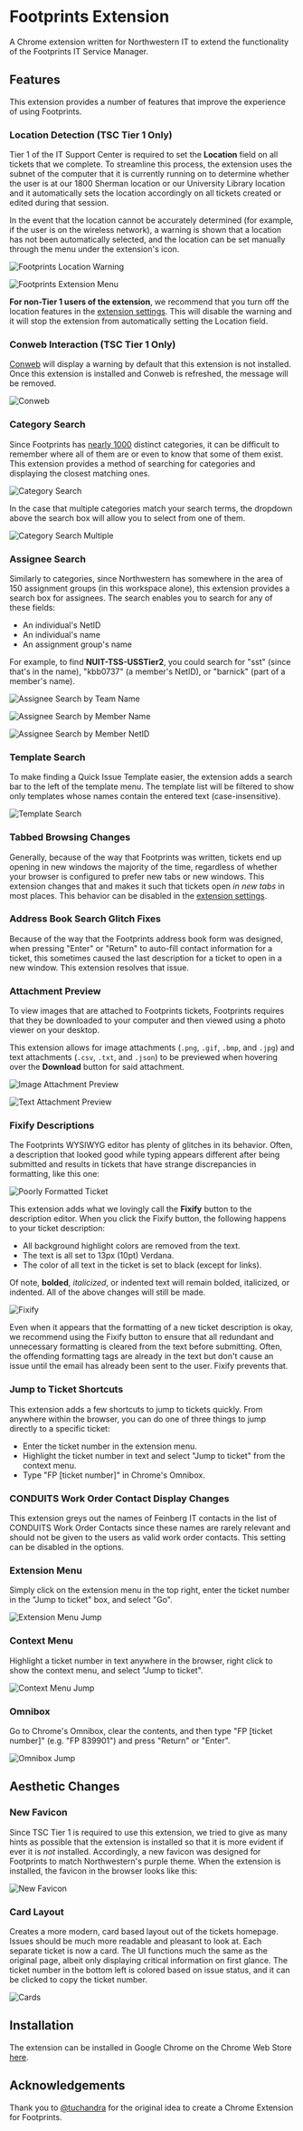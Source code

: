 # Footprints Extension
A Chrome extension written for Northwestern IT to extend the functionality of the Footprints IT Service Manager.

## Features
This extension provides a number of features that improve the experience of using Footprints.

### Location Detection (TSC Tier 1 Only)
Tier 1 of the IT Support Center is required to set the **Location** field on all tickets that we complete.
To streamline this process, the extension uses the subnet of the computer that it is currently running on to determine
whether the user is at our 1800 Sherman location or our University Library location and it automatically sets the location
accordingly on all tickets created or edited during that session.

In the event that the location cannot be accurately determined (for example, if the user is on the wireless network), a warning
is shown that a location has not been automatically selected, and the location can be set manually through the menu under the
extension's icon.

![Footprints Location Warning](https://imgur.com/PKQl2JJ.jpg)

![Footprints Extension Menu](https://imgur.com/ivkXhRO.jpg)

**For non-Tier 1 users of the extension**, we recommend that you turn off the location features in the
[extension settings](chrome://extensions/?options=bhcajiiignledggebpaalkpcccbjohhc). This will disable the warning and it will
stop the extension from automatically setting the Location field.

### Conweb Interaction (TSC Tier 1 Only)
[Conweb](https://kb.northwestern.edu/internal/conweb) will display a warning by default that this extension is not installed.
Once this extension is installed and Conweb is refreshed, the message will be removed.

![Conweb](https://imgur.com/jHcptxW.jpg)

### Category Search
Since Footprints has [nearly 1000](https://kb.northwestern.edu/internal/87181) distinct categories, it can be difficult to
remember where all of them are or even to know that some of them exist. This extension provides a method of searching for
categories and displaying the closest matching ones.

![Category Search](https://imgur.com/WJ2kbTn.jpg)

In the case that multiple categories match your search terms, the dropdown above the search box will allow you to select from
one of them.

![Category Search Multiple](https://imgur.com/PFkNn2r.jpg)

### Assignee Search
Similarly to categories, since Northwestern has somewhere in the area of 150 assignment groups (in this workspace alone),
this extension provides a search box for assignees. The search enables you to search for any of these fields:
* An individual's NetID
* An individual's name
* An assignment group's name

For example, to find **NUIT-TSS-USSTier2**, you could search for "sst" (since that's in the name), "kbb0737" (a member's NetID),
or "barnick" (part of a member's name).

![Assignee Search by Team Name](https://imgur.com/Txh81Ji.jpg)

![Assignee Search by Member Name](https://imgur.com/lahPuZG.jpg)

![Assignee Search by Member NetID](https://imgur.com/wavaW6E.jpg)

### Template Search
To make finding a Quick Issue Template easier, the extension adds a search bar to the left of the template menu. The template list will be
filtered to show only templates whose names contain the entered text (case-insensitive).

![Template Search](https://imgur.com/XfrBSV2.jpg)

### Tabbed Browsing Changes
Generally, because of the way that Footprints was written, tickets end up opening in new windows the majority of the time,
regardless of whether your browser is configured to prefer new tabs or new windows. This extension changes that and makes it
such that tickets open *in new tabs* in most places. This behavior can be disabled in the [extension settings](chrome://extensions/?options=bhcajiiignledggebpaalkpcccbjohhc).

### Address Book Search Glitch Fixes
Because of the way that the Footprints address book form was designed, when pressing "Enter" or "Return" to auto-fill contact
information for a ticket, this sometimes caused the last description for a ticket to open in a new window. This extension resolves
that issue.

### Attachment Preview
To view images that are attached to Footprints tickets, Footprints requires that they be downloaded to your computer and then viewed
using a photo viewer on your desktop.

This extension allows for image attachments (`.png`, `.gif`, `.bmp`, and `.jpg`) and text attachments (`.csv`, `.txt`, and `.json`) to be previewed when hovering over the **Download** button for said attachment.

 ![Image Attachment Preview](https://imgur.com/4AmptLN.jpg)

 ![Text Attachment Preview](https://imgur.com/0QcwTuM.jpg)

### Fixify Descriptions
The Footprints WYSIWYG editor has plenty of glitches in its behavior. Often, a description that looked good while typing appears different
after being submitted and results in tickets that have strange discrepancies in formatting, like this one:

![Poorly Formatted Ticket](https://imgur.com/ujxhjEj.jpg)

This extension adds what we lovingly call the **Fixify** button to the description editor. When you click the Fixify button, the following
happens to your ticket description:
* All background highlight colors are removed from the text.
* The text is all set to 13px (10pt) Verdana.
* The color of all text in the ticket is set to black (except for links).

Of note, **bolded**, *italicized*, or indented text will remain bolded, italicized, or indented. All of the above changes will still be made.

![Fixify](https://imgur.com/xlVx6DD.jpg)

Even when it appears that the formatting of a new ticket description is okay, we recommend using the Fixify button to ensure that all redundant
and unnecessary formatting is cleared from the text before submitting. Often, the offending formatting tags are already in the text but don't
cause an issue until the email has already been sent to the user. Fixify prevents that.

### Jump to Ticket Shortcuts
This extension adds a few shortcuts to jump to tickets quickly. From anywhere within the browser, you can do one of three things to jump directly
to a specific ticket:
* Enter the ticket number in the extension menu.
* Highlight the ticket number in text and select "Jump to ticket" from the context menu.
* Type "FP [ticket number]" in Chrome's Omnibox.

### CONDUITS Work Order Contact Display Changes
This extension greys out the names of Feinberg IT contacts in the list of CONDUITS Work Order Contacts since these names are rarely relevant and
should not be given to the users as valid work order contacts. This setting can be disabled in the options.

### Extension Menu
Simply click on the extension menu in the top right, enter the ticket number in the "Jump to ticket" box, and select "Go".

![Extension Menu Jump](https://imgur.com/9H1T0Nr.jpg)

### Context Menu
Highlight a ticket number in text anywhere in the browser, right click to show the context menu, and select "Jump to ticket".

![Context Menu Jump](https://imgur.com/Xs9QRvS.jpg)

### Omnibox
Go to Chrome's Omnibox, clear the contents, and then type "FP [ticket number]" (e.g. "FP 839901") and press "Return" or "Enter".

![Omnibox Jump](https://imgur.com/e6kq1X5.jpg)

## Aesthetic Changes

### New Favicon
Since TSC Tier 1 is required to use this extension, we tried to give as many hints as possible that the extension is installed
so that it is more evident if ever it is *not* installed. Accordingly, a new favicon was designed for Footprints to match Northwestern's
purple theme. When the extension is installed, the favicon in the browser looks like this:

![New Favicon](https://i.imgur.com/Yd4JlvG.jpg)

### Card Layout
Creates a more modern, card based layout out of the tickets homepage. Issues should be much more readable and pleasant to look at. Each
separate ticket is now a card. The UI functions much the same as the original page, albeit only displaying critical information on first glance.
The ticket number in the bottom left is colored based on issue status, and it can be clicked to copy the ticket number.

![Cards](../media/Cards.png?raw=true)

## Installation
The extension can be installed in Google Chrome on the Chrome Web Store
[here](https://chrome.google.com/webstore/detail/footprints-selector/bhcajiiignledggebpaalkpcccbjohhc).

## Acknowledgements
Thank you to [@tuchandra](https://github.com/tuchandra) for the original idea to create a Chrome Extension for Footprints.
